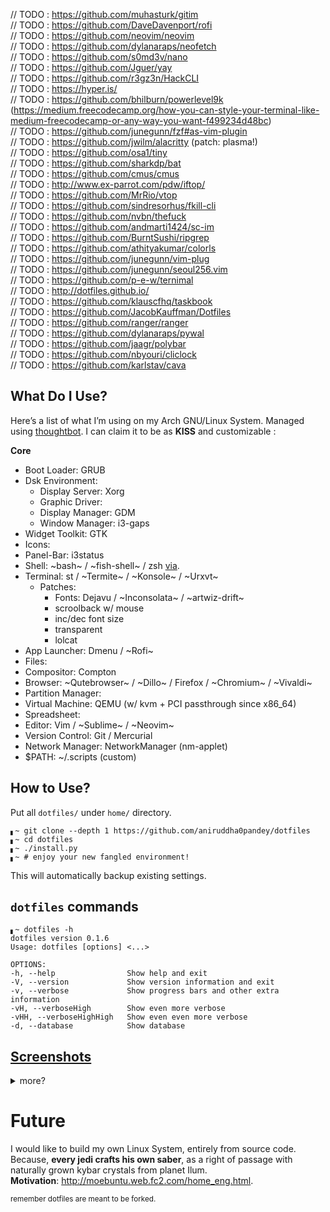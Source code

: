 // TODO : https://github.com/muhasturk/gitim  
// TODO : https://github.com/DaveDavenport/rofi  
// TODO : https://github.com/neovim/neovim  
// TODO : https://github.com/dylanaraps/neofetch  
// TODO : https://github.com/s0md3v/nano  
// TODO : https://github.com/Jguer/yay  
// TODO : https://github.com/r3gz3n/HackCLI  
// TODO : https://hyper.is/  
// TODO : https://github.com/bhilburn/powerlevel9k (https://medium.freecodecamp.org/how-you-can-style-your-terminal-like-medium-freecodecamp-or-any-way-you-want-f499234d48bc)  
// TODO : https://github.com/junegunn/fzf#as-vim-plugin  
// TODO : https://github.com/jwilm/alacritty (patch: plasma!)  
// TODO : https://github.com/osa1/tiny  
// TODO : https://github.com/sharkdp/bat  
// TODO : https://github.com/cmus/cmus  
// TODO : http://www.ex-parrot.com/pdw/iftop/  
// TODO : https://github.com/MrRio/vtop  
// TODO : https://github.com/sindresorhus/fkill-cli  
// TODO : https://github.com/nvbn/thefuck  
// TODO : https://github.com/andmarti1424/sc-im  
// TODO : https://github.com/BurntSushi/ripgrep  
// TODO : https://github.com/athityakumar/colorls  
// TODO : https://github.com/junegunn/vim-plug  
// TODO : https://github.com/junegunn/seoul256.vim  
// TODO : https://github.com/p-e-w/ternimal  
// TODO : http://dotfiles.github.io/  
// TODO : https://github.com/klauscfhq/taskbook  
// TODO : https://github.com/JacobKauffman/Dotfiles  
// TODO : https://github.com/ranger/ranger  
// TODO : https://github.com/dylanaraps/pywal  
// TODO : https://github.com/jaagr/polybar  
// TODO : https://github.com/nbyouri/cliclock  
// TODO : https://github.com/karlstav/cava  

## What Do I Use?
Here’s a list of what I’m using on my Arch GNU/Linux System. Managed using [thoughtbot](https://github.com/thoughtbot/rcm). I can claim it to be as **KISS** and customizable :

<b>Core</b>
- Boot Loader: GRUB
- Dsk Environment:
  - Display Server: Xorg
  - Graphic Driver: 
  - Display Manager: GDM
  - Window Manager: i3-gaps
- Widget Toolkit: GTK 
- Icons: 
- Panel-Bar: i3status
- Shell: ~bash~ / ~fish-shell~ / zsh [via](https://ohmyz.sh/).
- Terminal: st / ~Termite~ / ~Konsole~ / ~Urxvt~
  - Patches:
    - Fonts: Dejavu / ~Inconsolata~ / ~artwiz-drift~
    - scroolback w/ mouse
    - inc/dec font size
    - transparent
    - lolcat
- App Launcher: Dmenu / ~Rofi~
- Files: 
- Compositor: Compton
- Browser: ~Qutebrowser~ / ~Dillo~ / Firefox / ~Chromium~ / ~Vivaldi~
- Partition Manager: 
- Virtual Machine: QEMU (w/ kvm + PCI passthrough since x86_64)
- Spreadsheet: 
- Editor: Vim / ~Sublime~ / ~Neovim~
- Version Control: Git / Mercurial
- Network Manager: NetworkManager (nm-applet)
- $PATH: ~/.scripts (custom)


## How to Use?
Put all `dotfiles/` under `home/` directory.
```shell
▖~ git clone --depth 1 https://github.com/aniruddha0pandey/dotfiles
▖~ cd dotfiles
▖~ ./install.py
▖~ # enjoy your new fangled environment!
```
This will automatically backup existing settings.

## `dotfiles` commands
```
▖~ dotfiles -h
dotfiles version 0.1.6
Usage: dotfiles [options] <...>

OPTIONS:
-h, --help                Show help and exit
-V, --version             Show version information and exit
-v, --verbose             Show progress bars and other extra information
-vH, --verboseHigh        Show even more verbose
-vHH, --verboseHighHigh   Show even even more verbose
-d, --database            Show database
```

## [Screenshots](https://www.reddit.com/r/unixporn/)
<details>
<summary>more?</summary><br />

### Zsh
![]()

### Neovim
![]()

</details>

# Future
I would like to build my own Linux System, entirely from source code.
Because, **every jedi crafts his own saber**, as a right of passage with naturally grown kybar crystals from planet Ilum.  
**Motivation**: http://moebuntu.web.fc2.com/home_eng.html.

<sub>remember dotfiles are meant to be forked.</sub>
